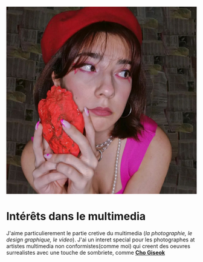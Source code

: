 ![pic of me](https://github.com/danaspivac/H24_V11_inspirations_SPIVAC/blob/main/me.jpg?raw=true)

# Intérêts dans le multimedia

J'aime particulierement le partie cretive du multimedia (_la photographie, le design graphique, le video_). J'ai un interet special pour les photographes at artistes multimedia non conformistes(comme moi) qui creent des oeuvres surrealistes avec une touche de sombriete, comme [**Cho Giseok**](https://www.instagram.com/chogiseok/)









